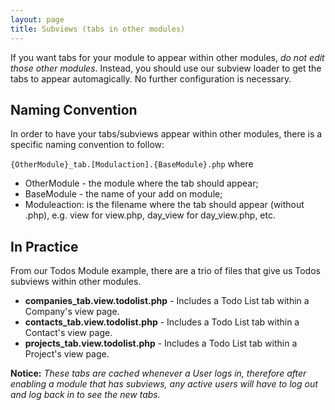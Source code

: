 ```yaml
---
layout: page
title: Subviews (tabs in other modules)
---
```


If you want tabs for your module to appear within other modules, *do not edit those other modules*. Instead, you should use our subview loader to get the tabs to appear automagically. No further configuration is necessary.

## Naming Convention

In order to have your tabs/subviews appear within other modules, there is a specific naming convention to follow:

``{OtherModule}_tab.[Modulaction].{BaseModule}.php`` where

*  OtherModule - the module where the tab should appear;
*  BaseModule - the name of your add on module;
*  Moduleaction: is the filename where the tab should appear (without .php), e.g. view for view.php, day_view for day_view.php, etc.

## In Practice

From our Todos Module example, there are a trio of files that give us Todos subviews within other modules.

*  **companies_tab.view.todolist.php** - Includes a Todo List tab within a Company's view page.
*  **contacts_tab.view.todolist.php** - Includes a Todo List tab within a Contact's view page.
*  **projects_tab.view.todolist.php** - Includes a Todo List tab within a Project's view page.

**Notice:** *These tabs are cached whenever a User logs in, therefore after enabling a module that has subviews, any active users will have to log out and log back in to see the new tabs.*